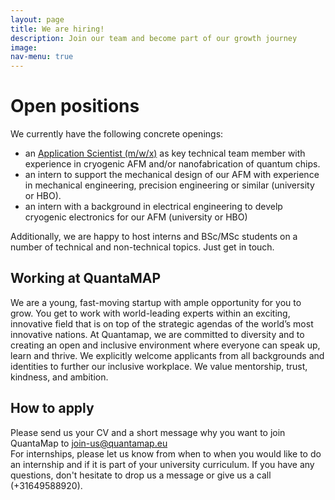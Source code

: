 ```yaml
---
layout: page
title: We are hiring!
description: Join our team and become part of our growth journey
image: 
nav-menu: true
---
```



# Open positions

We currently have the following concrete openings:

* an [Application Scientist (m/w/x)](opening_application_scientist) as key technical team member with experience in cryogenic AFM and/or nanofabrication of quantum chips. 
* an intern to support the mechanical design of our AFM with experience in mechanical engineering, precision engineering or similar (university or HBO).
* an intern with a background in electrical engineering to develp cryogenic electronics for our AFM (university or HBO)

Additionally, we are happy to host interns and BSc/MSc students on a number of technical and non-technical topics. Just get in touch.

## Working at QuantaMAP

We are a young, fast-moving startup with ample opportunity for you to grow.
You get to work with world-leading experts within an exciting, innovative field that is on top of the strategic agendas of the world’s most innovative nations. At Quantamap, we are committed to diversity and to creating an open and inclusive environment where everyone can speak up, learn and thrive. We explicitly welcome applicants from all backgrounds and identities to further our inclusive workplace. We value mentorship, trust, kindness, and ambition.

## How to apply
Please send us your CV and a short message why you want to join QuantaMap to [join-us@quantamap.eu](mailto:join-us@quantamap.eu)\
For internships, please let us know from when to when you would like to do an internship and if it is part of your university curriculum.
If you have any questions, don't hesitate to drop us a message or give us a call (+31649588920).
